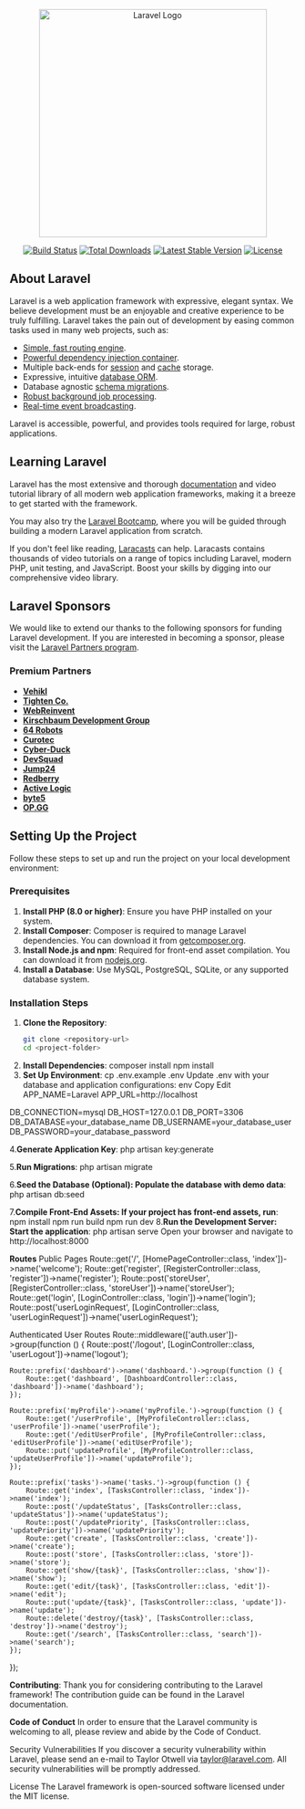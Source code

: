 <p align="center"><a href="https://laravel.com" target="_blank"><img src="https://raw.githubusercontent.com/laravel/art/master/logo-lockup/5%20SVG/2%20CMYK/1%20Full%20Color/laravel-logolockup-cmyk-red.svg" width="400" alt="Laravel Logo"></a></p>

<p align="center">
<a href="https://github.com/laravel/framework/actions"><img src="https://github.com/laravel/framework/workflows/tests/badge.svg" alt="Build Status"></a>
<a href="https://packagist.org/packages/laravel/framework"><img src="https://img.shields.io/packagist/dt/laravel/framework" alt="Total Downloads"></a>
<a href="https://packagist.org/packages/laravel/framework"><img src="https://img.shields.io/packagist/v/laravel/framework" alt="Latest Stable Version"></a>
<a href="https://packagist.org/packages/laravel/framework"><img src="https://img.shields.io/packagist/l/laravel/framework" alt="License"></a>
</p>

## About Laravel

Laravel is a web application framework with expressive, elegant syntax. We believe development must be an enjoyable and creative experience to be truly fulfilling. Laravel takes the pain out of development by easing common tasks used in many web projects, such as:

- [Simple, fast routing engine](https://laravel.com/docs/routing).
- [Powerful dependency injection container](https://laravel.com/docs/container).
- Multiple back-ends for [session](https://laravel.com/docs/session) and [cache](https://laravel.com/docs/cache) storage.
- Expressive, intuitive [database ORM](https://laravel.com/docs/eloquent).
- Database agnostic [schema migrations](https://laravel.com/docs/migrations).
- [Robust background job processing](https://laravel.com/docs/queues).
- [Real-time event broadcasting](https://laravel.com/docs/broadcasting).

Laravel is accessible, powerful, and provides tools required for large, robust applications.

## Learning Laravel

Laravel has the most extensive and thorough [documentation](https://laravel.com/docs) and video tutorial library of all modern web application frameworks, making it a breeze to get started with the framework.

You may also try the [Laravel Bootcamp](https://bootcamp.laravel.com), where you will be guided through building a modern Laravel application from scratch.

If you don't feel like reading, [Laracasts](https://laracasts.com) can help. Laracasts contains thousands of video tutorials on a range of topics including Laravel, modern PHP, unit testing, and JavaScript. Boost your skills by digging into our comprehensive video library.

## Laravel Sponsors

We would like to extend our thanks to the following sponsors for funding Laravel development. If you are interested in becoming a sponsor, please visit the [Laravel Partners program](https://partners.laravel.com).

### Premium Partners

- **[Vehikl](https://vehikl.com/)**
- **[Tighten Co.](https://tighten.co)**
- **[WebReinvent](https://webreinvent.com/)**
- **[Kirschbaum Development Group](https://kirschbaumdevelopment.com)**
- **[64 Robots](https://64robots.com)**
- **[Curotec](https://www.curotec.com/services/technologies/laravel/)**
- **[Cyber-Duck](https://cyber-duck.co.uk)**
- **[DevSquad](https://devsquad.com/hire-laravel-developers)**
- **[Jump24](https://jump24.co.uk)**
- **[Redberry](https://redberry.international/laravel/)**
- **[Active Logic](https://activelogic.com)**
- **[byte5](https://byte5.de)**
- **[OP.GG](https://op.gg)**

## Setting Up the Project

Follow these steps to set up and run the project on your local development environment:

### Prerequisites

1. **Install PHP (8.0 or higher)**: Ensure you have PHP installed on your system.
2. **Install Composer**: Composer is required to manage Laravel dependencies. You can download it from [getcomposer.org](https://getcomposer.org).
3. **Install Node.js and npm**: Required for front-end asset compilation. You can download it from [nodejs.org](https://nodejs.org).
4. **Install a Database**: Use MySQL, PostgreSQL, SQLite, or any supported database system.

### Installation Steps

1. **Clone the Repository**:
   ```bash
   git clone <repository-url>
   cd <project-folder>
2. **Install Dependencies**:
composer install
npm install
3. **Set Up Environment**:
cp .env.example .env
Update .env with your database and application configurations:
env
Copy
Edit
APP_NAME=Laravel
APP_URL=http://localhost

DB_CONNECTION=mysql
DB_HOST=127.0.0.1
DB_PORT=3306
DB_DATABASE=your_database_name
DB_USERNAME=your_database_user
DB_PASSWORD=your_database_password

4.**Generate Application Key**:
php artisan key:generate

5.**Run Migrations**:
php artisan migrate

6.**Seed the Database (Optional): Populate the database with demo data**:
php artisan db:seed

7.**Compile Front-End Assets: If your project has front-end assets, run**:
npm install
npm run build
npm run dev
8.**Run the Development Server: Start the application**:
php artisan serve
Open your browser and navigate to http://localhost:8000

**Routes**
Public Pages
Route::get('/', [HomePageController::class, 'index'])->name('welcome');
Route::get('register', [RegisterController::class, 'register'])->name('register');
Route::post('storeUser', [RegisterController::class, 'storeUser'])->name('storeUser');
Route::get('login', [LoginController::class, 'login'])->name('login');
Route::post('userLoginRequest', [LoginController::class, 'userLoginRequest'])->name('userLoginRequest');

Authenticated User Routes
Route::middleware(['auth.user'])->group(function () {
    Route::post('/logout', [LoginController::class, 'userLogout'])->name('logout');
    
    Route::prefix('dashboard')->name('dashboard.')->group(function () {
        Route::get('dashboard', [DashboardController::class, 'dashboard'])->name('dashboard');
    });

    Route::prefix('myProfile')->name('myProfile.')->group(function () {
        Route::get('/userProfile', [MyProfileController::class, 'userProfile'])->name('userProfile');
        Route::get('/editUserProfile', [MyProfileController::class, 'editUserProfile'])->name('editUserProfile');
        Route::put('updateProfile', [MyProfileController::class, 'updateUserProfile'])->name('updateProfile');
    });

    Route::prefix('tasks')->name('tasks.')->group(function () {
        Route::get('index', [TasksController::class, 'index'])->name('index');
        Route::post('/updateStatus', [TasksController::class, 'updateStatus'])->name('updateStatus');
        Route::post('/updatePriority', [TasksController::class, 'updatePriority'])->name('updatePriority');
        Route::get('create', [TasksController::class, 'create'])->name('create');
        Route::post('store', [TasksController::class, 'store'])->name('store');
        Route::get('show/{task}', [TasksController::class, 'show'])->name('show');
        Route::get('edit/{task}', [TasksController::class, 'edit'])->name('edit');
        Route::put('update/{task}', [TasksController::class, 'update'])->name('update');
        Route::delete('destroy/{task}', [TasksController::class, 'destroy'])->name('destroy');
        Route::get('/search', [TasksController::class, 'search'])->name('search');
    });
});


**Contributing**:
Thank you for considering contributing to the Laravel framework! The contribution guide can be found in the Laravel documentation.

**Code of Conduct**
In order to ensure that the Laravel community is welcoming to all, please review and abide by the Code of Conduct.

Security Vulnerabilities
If you discover a security vulnerability within Laravel, please send an e-mail to Taylor Otwell via taylor@laravel.com. All security vulnerabilities will be promptly addressed.

License
The Laravel framework is open-sourced software licensed under the MIT license.



